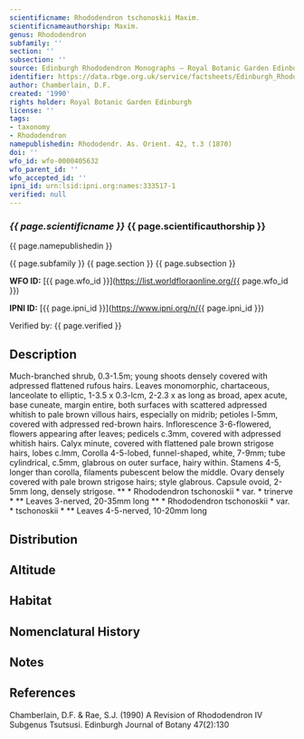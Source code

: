 ```yaml
---
scientificname: Rhododendron tschonoskii Maxim.
scientificnameauthorship: Maxim.
genus: Rhododendron
subfamily: ''
section: ''
subsection: ''
source: Edinburgh Rhododendron Monographs – Royal Botanic Garden Edinburgh
identifier: https://data.rbge.org.uk/service/factsheets/Edinburgh_Rhododendron_Monographs.xhtml
author: Chamberlain, D.F.
created: '1990'
rights holder: Royal Botanic Garden Edinburgh
license: ''
tags:
- taxonomy
- Rhododendron
namepublishedin: Rhododendr. As. Orient. 42, t.3 (1870)
doi: ''
wfo_id: wfo-0000405632
wfo_parent_id: ''
wfo_accepted_id: ''
ipni_id: urn:lsid:ipni.org:names:333517-1
verified: null
---
```

### _{{ page.scientificname }}_ {{ page.scientificauthorship }}
 {{ page.namepublishedin }}

{{ page.subfamily }} {{ page.section }} {{ page.subsection }}

**WFO ID:** [{{ page.wfo_id }}](https://list.worldfloraonline.org/{{ page.wfo_id }})

**IPNI ID:** [{{ page.ipni_id }}](https://www.ipni.org/n/{{ page.ipni_id }})

Verified by: {{ page.verified }}



## Description
Much-branched shrub, 0.3-1.5m; young shoots densely covered with adpressed flattened rufous hairs. Leaves monomorphic, chartaceous, lanceolate to elliptic, 1-3.5 x 0.3-lcm, 2-2.3 x as long as broad, apex acute, base cuneate, margin entire, both surfaces with scattered adpressed whitish to pale brown villous hairs, especially on midrib; petioles l-5mm, covered with adpressed red-brown hairs. Inflorescence 3-6-flowered, flowers appearing after leaves; pedicels c.3mm, covered with adpressed whitish hairs. Calyx minute, covered with flattened pale brown strigose hairs, lobes c.lmm, Corolla 4-5-lobed, funnel-shaped, white, 7-9mm; tube cylindrical, c.5mm, glabrous on outer surface, hairy within. Stamens 4-5, longer than corolla, filaments pubescent below the middle. Ovary densely covered with pale brown strigose hairs; style glabrous. Capsule ovoid, 2-5mm long, densely strigose. ** * Rhododendron tschonoskii * var. * trinerve * ** Leaves 3-nerved, 20-35mm long ** * Rhododendron tschonoskii * var. * tschonoskii * ** Leaves 4-5-nerved, 10-20mm long

## Distribution


## Altitude


## Habitat


## Nomenclatural History

                       
## Notes


## References

Chamberlain, D.F. & Rae, S.J. (1990) A Revision of Rhododendron IV Subgenus Tsutsusi. Edinburgh Journal of Botany 47(2):130
